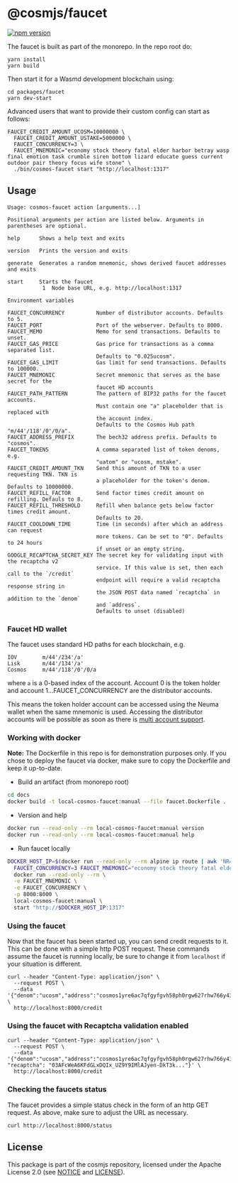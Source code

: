 # @cosmjs/faucet

[![npm version](https://img.shields.io/npm/v/@cosmjs/faucet.svg)](https://www.npmjs.com/package/@cosmjs/faucet)

The faucet is built as part of the monorepo. In the repo root do:

```
yarn install
yarn build
```

Then start it for a Wasmd development blockchain using:

```
cd packages/faucet
yarn dev-start
```

Advanced users that want to provide their custom config can start as follows:

```
FAUCET_CREDIT_AMOUNT_UCOSM=10000000 \
  FAUCET_CREDIT_AMOUNT_USTAKE=5000000 \
  FAUCET_CONCURRENCY=3 \
  FAUCET_MNEMONIC="economy stock theory fatal elder harbor betray wasp final emotion task crumble siren bottom lizard educate guess current outdoor pair theory focus wife stone" \
  ./bin/cosmos-faucet start "http://localhost:1317"
```

## Usage

```
Usage: cosmos-faucet action [arguments...]

Positional arguments per action are listed below. Arguments in parentheses are optional.

help      Shows a help text and exits

version   Prints the version and exits

generate  Generates a random mnemonic, shows derived faucet addresses and exits

start     Starts the faucet
           1  Node base URL, e.g. http://localhost:1317

Environment variables

FAUCET_CONCURRENCY          Number of distributor accounts. Defaults to 5.
FAUCET_PORT                 Port of the webserver. Defaults to 8000.
FAUCET_MEMO                 Memo for send transactions. Defaults to unset.
FAUCET_GAS_PRICE            Gas price for transactions as a comma separated list.
                            Defaults to "0.025ucosm".
FAUCET_GAS_LIMIT            Gas limit for send transactions. Defaults to 100000.
FAUCET_MNEMONIC             Secret mnemonic that serves as the base secret for the
                            faucet HD accounts
FAUCET_PATH_PATTERN         The pattern of BIP32 paths for the faucet accounts.
                            Must contain one "a" placeholder that is replaced with
                            the account index.
                            Defaults to the Cosmos Hub path "m/44'/118'/0'/0/a".
FAUCET_ADDRESS_PREFIX       The bech32 address prefix. Defaults to "cosmos".
FAUCET_TOKENS               A comma separated list of token denoms, e.g.
                            "uatom" or "ucosm, mstake".
FAUCET_CREDIT_AMOUNT_TKN    Send this amount of TKN to a user requesting TKN. TKN is
                            a placeholder for the token's denom. Defaults to 10000000.
FAUCET_REFILL_FACTOR        Send factor times credit amount on refilling. Defauls to 8.
FAUCET_REFILL_THRESHOLD     Refill when balance gets below factor times credit amount.
                            Defaults to 20.
FAUCET_COOLDOWN_TIME        Time (in seconds) after which an address can request
                            more tokens. Can be set to "0". Defaults to 24 hours
                            if unset or an empty string.
GOOGLE_RECAPTCHA_SECRET_KEY The secret key for validating input with the recaptcha v2
                            service. If this value is set, then each call to the `/credit`
                            endpoint will require a valid recaptcha response string in
                            the JSON POST data named `recaptcha` in addition to the `denom`
                            and `address`.
                            Defaults to unset (disabled)
```

### Faucet HD wallet

The faucet uses standard HD paths for each blockchain, e.g.

```
IOV        m/44'/234'/a'
Lisk       m/44'/134'/a'
Cosmos     m/44'/118'/0'/0/a
```

where `a` is a 0-based index of the account. Account 0 is the token holder and
account 1...FAUCET_CONCURRENCY are the distributor accounts.

This means the token holder account can be accessed using the Neuma wallet when
the same mnemonic is used. Accessing the distributor accounts will be possible
as soon as there is
[multi account support](https://github.com/iov-one/ponferrada/milestone/3).

### Working with docker

**Note:** The Dockerfile in this repo is for demonstration purposes only. If you
chose to deploy the faucet via docker, make sure to copy the Dockerfile and keep
it up-to-date.

- Build an artifact (from monorepo root)

```sh
cd docs
docker build -t local-cosmos-faucet:manual --file faucet.Dockerfile .
```

- Version and help

```sh
docker run --read-only --rm local-cosmos-faucet:manual version
docker run --read-only --rm local-cosmos-faucet:manual help
```

- Run faucet locally

```sh
DOCKER_HOST_IP=$(docker run --read-only --rm alpine ip route | awk 'NR==1 {print $3}'); \
  FAUCET_CONCURRENCY=3 FAUCET_MNEMONIC="economy stock theory fatal elder harbor betray wasp final emotion task crumble siren bottom lizard educate guess current outdoor pair theory focus wife stone" \
  docker run --read-only --rm \
  -e FAUCET_MNEMONIC \
  -e FAUCET_CONCURRENCY \
  -p 8000:8000 \
  local-cosmos-faucet:manual \
  start "http://$DOCKER_HOST_IP:1317"
```

### Using the faucet

Now that the faucet has been started up, you can send credit requests to it.
This can be done with a simple http POST request. These commands assume the
faucet is running locally, be sure to change it from `localhost` if your
situation is different.

```
curl --header "Content-Type: application/json" \
  --request POST \
  --data '{"denom":"ucosm","address":"cosmos1yre6ac7qfgyfgvh58ph0rgw627rhw766y430qq"}' \
  http://localhost:8000/credit
```

### Using the faucet with Recaptcha validation enabled
```
curl --header "Content-Type: application/json" \
  --request POST \
  --data '{"denom":"ucosm","address":"cosmos1yre6ac7qfgyfgvh58ph0rgw627rhw766y430qq", "recaptcha": "03AFcWeA6KFdGLxDQIx_UZ9Y9IMlAJyen-DkT3k..."}' \
  http://localhost:8000/credit
```

### Checking the faucets status

The faucet provides a simple status check in the form of an http GET request. As
above, make sure to adjust the URL as necessary.

```
curl http://localhost:8000/status
```

## License

This package is part of the cosmjs repository, licensed under the Apache License
2.0 (see [NOTICE](https://github.com/cosmos/cosmjs/blob/main/NOTICE) and
[LICENSE](https://github.com/cosmos/cosmjs/blob/main/LICENSE)).
